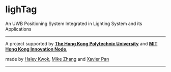 # lighTag
An UWB Positioning System Integrated in Lighting System and its Applications

---

A project supported by [**The Hong Kong Polytechnic University**](https://www.polyu.edu.hk/) and [**MIT Hong Kong Innovation Node**](https://hkinnovationnode.mit.edu/),

made by [Haley Kwok](https://github.com/HaleyKwok), [Mike Zhang](https://github.com/zhangwengyu999) and [Xavier Pan](https://github.com/X3vvv)

---

